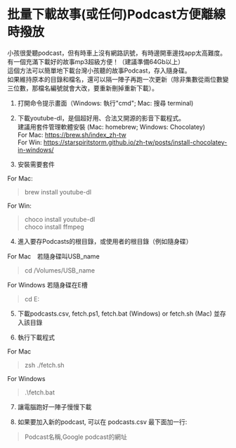 # 批量下載故事(或任何)Podcast方便離線時撥放
  
小孩很愛聽podcast，但有時車上沒有網路訊號，有時邊開車邊找app太高難度。有一個充滿下載好的故事mp3超級方便！（建議準備64Gb以上）  
這個方法可以簡單地下載台灣小孩聽的故事Podcast，存入隨身碟。  
如果維持原本的目錄和檔名，還可以隔一陣子再跑一次更新（除非集數從兩位數變三位數，那檔名編號就會大改，要重新刪掉重新下載）。  
  
1. 打開命令提示畫面（Windows: 執行"cmd"; Mac: 搜尋 terminal)  
  
  
2. 下載youtube-dl，是個超好用、合法又開源的影音下載程式。   
建議用套件管理軟體安裝 (Mac: homebrew; Windows: Chocolatey)   
For Mac: https://brew.sh/index_zh-tw  
For Win: https://starspiritstorm.github.io/zh-tw/posts/install-chocolatey-in-windows/  
  
  
3. 安裝需要套件
  
For Mac:  
> brew install youtube-dl  
  
For Win:   
> choco install youtube-dl  
> choco install ffmpeg  
  
  
4. 進入要存Podcasts的根目錄，或使用者的根目錄（例如隨身碟）  
  
For Mac　若隨身碟叫USB_name  
> cd /Volumes/USB_name   
  
For Windows 若隨身碟在E槽  
> cd E:   
  
  
5. 下載podcasts.csv, fetch.ps1, fetch.bat (Windows) or fetch.sh (Mac) 並存入該目錄  
  
  
6. 執行下載程式  
  
For Mac  
> zsh ./fetch.sh  
  
For Windows  
> .\fetch.bat  
  
  
7. 讓電腦跑好一陣子慢慢下載  
  
  
8. 如果要加入新的podcast, 可以在 podcasts.csv 最下面加一行:   
> Podcast名稱,Google podcast的網址  
